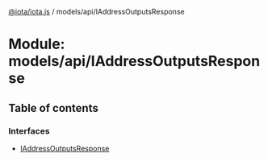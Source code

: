 [@iota/iota.js](../README.md) / models/api/IAddressOutputsResponse

# Module: models/api/IAddressOutputsResponse

## Table of contents

### Interfaces

- [IAddressOutputsResponse](../interfaces/models/api/iaddressoutputsresponse.iaddressoutputsresponse.md)
